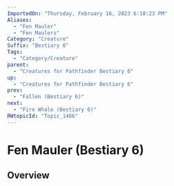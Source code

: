 ```yaml
---
ImportedOn: "Thursday, February 16, 2023 6:10:23 PM"
Aliases:
  - "Fen Mauler"
  - "Fen Maulers"
Category: "Creature"
Suffix: "Bestiary 6"
Tags:
  - "Category/Creature"
parent:
  - "Creatures for Pathfinder Bestiary 6"
up:
  - "Creatures for Pathfinder Bestiary 6"
prev:
  - "Fallen (Bestiary 6)"
next:
  - "Fire Whale (Bestiary 6)"
RWtopicId: "Topic_1466"
---
```

# Fen Mauler (Bestiary 6)
## Overview
